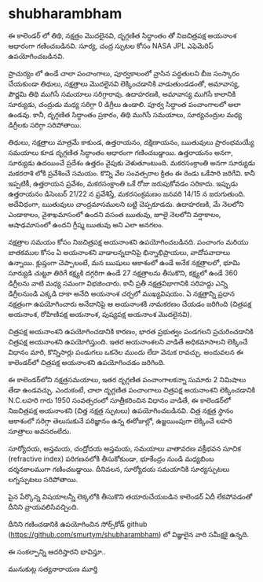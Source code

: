 # shubharambham
ఈ కాలెండర్ లో తిథి, నక్షత్రం మొదలైనవి, దృగ్గణిత సిద్ధాంతం తో నిజచిత్రపక్ష అయనాంశ ఆధారంగా గణించబడినవి. సూర్య, చంద్ర స్ఫుటల కోసం NASA JPL ఎఫెమెరిస్ ఉపయోగించబడినవి.

ప్రాచుర్యం లో ఉండే చాలా పంచాంగాలు, పూర్వకాలంలో వ్రాసిన పద్ధతులని బీజ సంస్కారం చేయకుండా తిథులు, నక్షత్రాలు మొదలైనవి లెక్కించడానికి వాడుతుండడంతో, అమావాస్య, పౌర్ణమి తిథి ముగిసే సమయాలు సరిగ్గారావు. ఉదాహరణకి, అమావాస్య ముగిసే కాలానికి సూర్యుడు, చంద్రుడు మధ్య సరిగ్గా 0 డిగ్రీలు ఉండాలి. పూర్వ సిద్ధాంత పంచాంగాలలో అలా ఉండవు. కానీ, దృగ్గణిత సిద్ధాంతం ప్రకారం, తిథి ముగిసే సమయాలు, సూర్యచంద్రుల మధ్య డిగ్రీలకు సరిగ్గా సరిపోతాయి.

తిథులు, నక్షత్రాలు మాత్రమే కాకుండ, ఉత్తరాయనం, దక్షిణాయనం, ఋతువులు ప్రారంభమయ్యే సమయాలు కూడ దృగ్గణిత సిద్ధాంతం ఆధారంగా గణించబడ్డాయి. ఉత్తరాయనం అనగా, సూర్యుడు ఉదయించే ప్రదేశం ఉత్తరం వైపుకు వెళుతూంటుంది. మకరసంక్రాంతి అనగా సూర్యుడు మకరరాశి లోకి ప్రవేశించే సమయం. కొన్ని వేల సంవత్సరాల క్రితం ఈ రెండు ఒకేసారి జరిగేవి. కానీ ఇప్పటికీ, ఉత్తరాయన ప్రవేశం, మకరసంక్రాంతి ఒకే రోజు జరుపుకోవడం సరికాదు. ఇప్పుడు ఉత్తరాయనం డిసెంబర్ 21/22 న ప్రవేశిస్తే, మకరసంక్రమణం జనవరి 14/15 న జరుగుతుంది. అదేవిధంగా, ఋతువులు చాంద్రమాసములని బట్టి చెప్పకూడదు. ఉదాహరణకి, మే నెలలోని ఎండాకాలం, వైశాఖమాసంలో ఉందని వసంత ఋతువు, జూలై నెలలోని వర్షాకాలం, ఆషాఢమాసంలో ఉందని గ్రీష్మ ఋతువు అని ఎలా అనగలం.

నక్షత్రాల సమయం కోసం నిజచిత్రపక్ష అయనాంశని ఉపయోగించబడినది. పంచాంగం మరియు జాతకముల కోసం ఏ అయనాంశని వాడాలన్నదానిపై భిన్నాభిప్రాయలు, వాదోపవాదాలు ఉన్నాయి. క్లుప్తంగా చెప్పాలంటే, మన ఋషులు ఆకాశంలో ఉండే అనేక నక్షత్రాలలో, భూమి సూర్యుడి చుట్టూ తిరిగే కక్ష్యకి దగ్గరిగా ఉండే 27 నక్షత్రాలను తీసుకొని, కక్ష్యలో ఉండే 360 డిగ్రీలను వాటి మధ్య సమంగా విభజించారు. కానీ ప్రతీ నక్షత్రవిభాగానికి సరిహద్దు ఎన్ని డిగ్రీలనుండి ఎక్కడి దాకా అనేది అయనాంశ చర్చలో ముఖ్యవిషయం. ఏ నక్షత్రాన్ని ప్రధాన నక్షత్రంగా ఉపయోగించారు అనేదానిపై ఆ అయనాంశకి నామకరణం చేయడం జరిగింది (చిత్రపక్ష అయనాంశ, రోహిణిపక్ష అయనాంశ, పుష్యపక్ష అయనాంశ మొదలైనవి).

చిత్రపక్ష అయనాంశని ఉపయోగించడానికి కారణం, భారత ప్రభుత్వం పండగలని ప్రచురించడానికి చిత్రపక్ష అయనాంశని ఉపయోగిస్తుంది. ఇతర అయనాంశలని వాడితే అధికమాసాలని లెక్కించే విధానం మారి, కొన్నిసార్లు పండుగలు ఒకనెల ముందు లేదా వెనుక రావచ్చు. అందువలన ఈ కాలెండర్‌లో చిత్రపక్ష అయనాంశని ఉపయోగించడం జరిగింది. 

ఈ కాలెండర్‌లోని నక్షత్రసమయాలు, ఇతర దృగ్గణిత పంచాంగాలకన్నా సుమారు 2 నిమిషాలు తేడా ఉండవచ్చు. ఎందుకంటే, చాలా దృగ్గణిత పంచాంగాలు చిత్రపక్ష అయనాంశని లెక్కించడానికి N.C.లహరి గారు 1950 సంవత్సరంలో సూత్రీకరించిన విధానం వాడితే, ఈ కాలెండర్‌లో నిజచిత్రపక్ష అయనాంశని (చిత్త నక్షత్ర స్ఫుటలు) ఉపయోగించబడినవి. చిత్ర నక్షత్ర స్థానం ఆకాశంలో సరిగ్గా తెలుసుకునే పరిజ్ఞానం ఉన్న ఈరోజుల్లో, ఉజ్జయింపుగా లెక్కించే లహరి సూత్రాలు అవసరంలేదు.

సూర్యోదయ, అస్తమయ, చంద్రోదయ అస్తమయ, సమయాలు వాతావరణ వక్రీభవన సూచిక (refractive index) పరిగణనలోకి తీసుకోకుండా, భూకేంద్రం నుండి మధ్యబింబ దర్శనకాలముగా గణించబడ్డాయి. దీనివలన, సూర్యోదయ సమయానికి సూర్యస్ఫుటలు లగ్నస్ఫుటలు సరిపోతాయి. 

పైన పేర్కొన్న విషయాలన్నీ లెక్కలోకి తీసుకొని తయారుచేయబడిన కాలెండర్ ఏదీ లేకపోవడంతో దీనిని వ్రాయవలిసివచ్చింది. 

దీనిని గణించడానికి ఉపయోగించిన సోర్స్‌కోడ్ github (https://github.com/smurtym/shubharambham) లో విజ్ఞులైన వారి సమీక్షకై ఉన్నది.    

ఈ సంకల్పాన్ని ఆదరిస్తారని భావిస్తూ..

మునుకుట్ల సత్యనారాయణ మూర్తి 